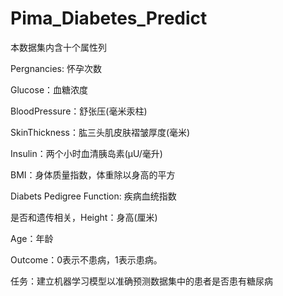 # Pima_Diabetes_Predict
本数据集内含十个属性列

 Pergnancies: 怀孕次数
 
Glucose：血糖浓度

BloodPressure：舒张压(毫米汞柱)

SkinThickness：肱三头肌皮肤褶皱厚度(毫米)

Insulin：两个小时血清胰岛素(μU/毫升)

BMI：身体质量指数，体重除以身高的平方

Diabets Pedigree Function: 疾病血统指数

是否和遗传相关，Height：身高(厘米)

Age：年龄

Outcome：0表示不患病，1表示患病。

任务：建立机器学习模型以准确预测数据集中的患者是否患有糖尿病
